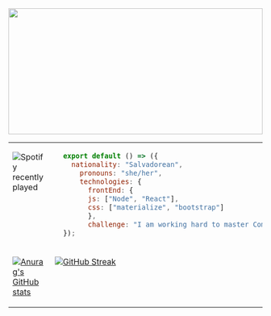 <img align="center" src="https://media.giphy.com/media/g9wbFB61YEh1u/giphy.gif" width="100%" height="250px" />

 <table width="960px" style="border: none;" ><tr><td valign="top" width="50%">
   
 ![Spotify recently played](https://spotify-recently-played-readme.vercel.app/api?user=31f2i4sppvcuevfiodjf7b5efuoy)
  <!-- githubActivity ends -->
  </td><td valign="top" width="50%">
    
  <!-- profile starts -->
  ```Javascript
    export default () => ({
      nationality: "Salvadorean",
        pronouns: "she/her",
        technologies: {
          frontEnd: {
          js: ["Node", "React"],
          css: ["materialize", "bootstrap"]
          },
          challenge: "I am working hard to master Competitive Programming" 
    });
  ```
  <!-- profile ends -->
  </td></tr><tr><td valign="top" width="50%">
  
 [![Anurag's GitHub stats](https://github-readme-stats.vercel.app/api?username=LucyRodrig)](https://github.com/anuraghazra/github-readme-stats)
   </td>
   <td valign="top" width="50%">
     
[![GitHub Streak](https://github-readme-streak-stats.herokuapp.com/?user=LucyRodrig)](https://git.io/streak-stats)

   </td></tr></table>
